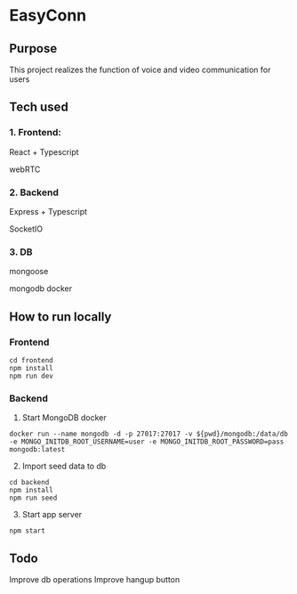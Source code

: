 # EasyConn

## Purpose

This project realizes the function of voice and video communication for users

## Tech used

### 1. Frontend:

React + Typescript

webRTC

### 2. Backend

Express + Typescript

SocketIO

### 3. DB

mongoose

mongodb docker

## How to run locally

### Frontend

```
cd frontend
npm install
npm run dev
```

### Backend

1. Start MongoDB docker

```
docker run --name mongodb -d -p 27017:27017 -v ${pwd}/mongodb:/data/db -e MONGO_INITDB_ROOT_USERNAME=user -e MONGO_INITDB_ROOT_PASSWORD=pass mongodb:latest
```

2. Import seed data to db

```
cd backend
npm install
npm run seed
```

3. Start app server

```
npm start
```

## Todo

Improve db operations
Improve hangup button
